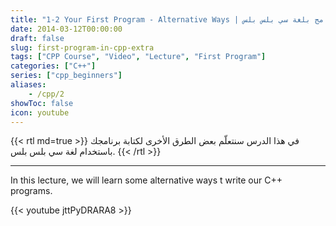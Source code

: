 ```yaml
---
title: "1-2 Your First Program - Alternative Ways | صيغ أخرى (بديلة) لكتابة برنامج بلغة سي بلس بلس"
date: 2014-03-12T00:00:00
draft: false
slug: first-program-in-cpp-extra
tags: ["CPP Course", "Video", "Lecture", "First Program"]
categories: ["C++"]
series: ["cpp_beginners"]
aliases:
    - /cpp/2
showToc: false
icon: youtube
---
```


{{< rtl md=true >}}
في هذا الدرس سنتعلّم بعض الطرق الأخرى لكتابة برنامجك باستخدام لغة سي بلس بلس.
{{< /rtl >}}

---

In this lecture, we will learn some alternative ways t write our C++ programs.


{{< youtube jttPyDRARA8 >}}